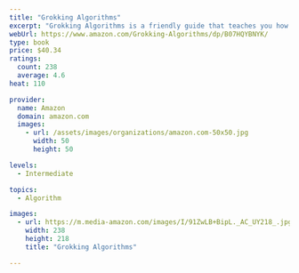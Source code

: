 ```yaml
---
title: "Grokking Algorithms"
excerpt: "Grokking Algorithms is a friendly guide that teaches you how to apply common algorithms to the practical problems you face every day as a programmer. You'll start with sorting and searching and, as you build up your skills in thinking algorithmically, you'll tackle more complex concerns such as data compression and artificial intelligence. Learning about algorithms doesn't have to be boring!"
webUrl: https://www.amazon.com/Grokking-Algorithms/dp/B07HQYBNYK/
type: book
price: $40.34
ratings:
  count: 238
  average: 4.6
heat: 110

provider:
  name: Amazon
  domain: amazon.com
  images:
    - url: /assets/images/organizations/amazon.com-50x50.jpg
      width: 50
      height: 50

levels:
  - Intermediate

topics:
  - Algorithm

images:
  - url: https://m.media-amazon.com/images/I/91ZwLB+BipL._AC_UY218_.jpg
    width: 238
    height: 218
    title: "Grokking Algorithms"

---
```


